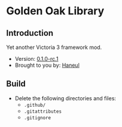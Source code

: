 # Golden Oak Library

## Introduction

Yet another Victoria 3 framework mod.

<!-- Make sure to edit `metadata.json` also -->
- Version: [0.1.0-rc.1](CHANGELOG.md)
- Brought to you by: [Haneul](https://github.com/HaneulCheong)

## Build

- Delete the following directories and files:
  - `.github/`
  - `.gitattributes`
  - `.gitignore`
